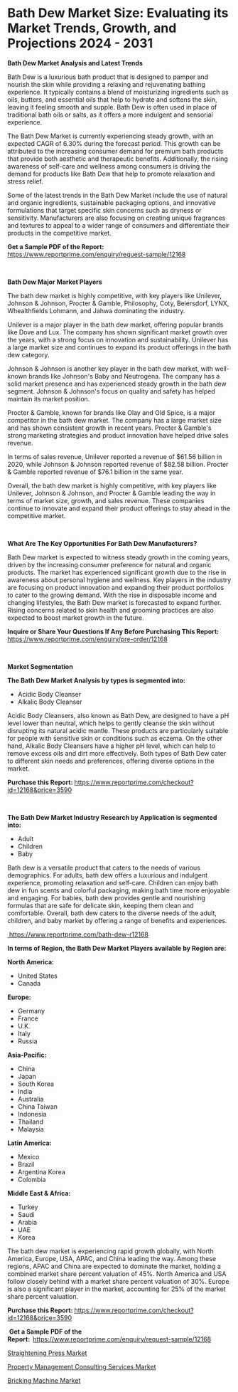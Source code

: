 <p><h1>Bath Dew Market Size: Evaluating its Market Trends, Growth, and Projections 2024 - 2031</h1></p><p><strong>Bath Dew Market Analysis and Latest Trends</strong></p>
<p><p>Bath Dew is a luxurious bath product that is designed to pamper and nourish the skin while providing a relaxing and rejuvenating bathing experience. It typically contains a blend of moisturizing ingredients such as oils, butters, and essential oils that help to hydrate and softens the skin, leaving it feeling smooth and supple. Bath Dew is often used in place of traditional bath oils or salts, as it offers a more indulgent and sensorial experience.</p><p>The Bath Dew Market is currently experiencing steady growth, with an expected CAGR of 6.30% during the forecast period. This growth can be attributed to the increasing consumer demand for premium bath products that provide both aesthetic and therapeutic benefits. Additionally, the rising awareness of self-care and wellness among consumers is driving the demand for products like Bath Dew that help to promote relaxation and stress relief.</p><p>Some of the latest trends in the Bath Dew Market include the use of natural and organic ingredients, sustainable packaging options, and innovative formulations that target specific skin concerns such as dryness or sensitivity. Manufacturers are also focusing on creating unique fragrances and textures to appeal to a wider range of consumers and differentiate their products in the competitive market.</p></p>
<p><strong>Get a Sample PDF of the Report:&nbsp;</strong> <a href="https://www.reportprime.com/enquiry/request-sample/12168">https://www.reportprime.com/enquiry/request-sample/12168</a></p>
<p>&nbsp;</p>
<p><strong>Bath Dew Major Market Players</strong></p>
<p><p>The bath dew market is highly competitive, with key players like Unilever, Johnson & Johnson, Procter & Gamble, Philosophy, Coty, Beiersdorf, LYNX, Whealthfields Lohmann, and Jahwa dominating the industry. </p><p>Unilever is a major player in the bath dew market, offering popular brands like Dove and Lux. The company has shown significant market growth over the years, with a strong focus on innovation and sustainability. Unilever has a large market size and continues to expand its product offerings in the bath dew category.</p><p>Johnson & Johnson is another key player in the bath dew market, with well-known brands like Johnson's Baby and Neutrogena. The company has a solid market presence and has experienced steady growth in the bath dew segment. Johnson & Johnson's focus on quality and safety has helped maintain its market position.</p><p>Procter & Gamble, known for brands like Olay and Old Spice, is a major competitor in the bath dew market. The company has a large market size and has shown consistent growth in recent years. Procter & Gamble's strong marketing strategies and product innovation have helped drive sales revenue.</p><p>In terms of sales revenue, Unilever reported a revenue of $61.56 billion in 2020, while Johnson & Johnson reported revenue of $82.58 billion. Procter & Gamble reported revenue of $76.1 billion in the same year.</p><p>Overall, the bath dew market is highly competitive, with key players like Unilever, Johnson & Johnson, and Procter & Gamble leading the way in terms of market size, growth, and sales revenue. These companies continue to innovate and expand their product offerings to stay ahead in the competitive market.</p></p>
<p>&nbsp;</p>
<p><strong>What Are The Key Opportunities For Bath Dew Manufacturers?</strong></p>
<p><p>Bath Dew market is expected to witness steady growth in the coming years, driven by the increasing consumer preference for natural and organic products. The market has experienced significant growth due to the rise in awareness about personal hygiene and wellness. Key players in the industry are focusing on product innovation and expanding their product portfolios to cater to the growing demand. With the rise in disposable income and changing lifestyles, the Bath Dew market is forecasted to expand further. Rising concerns related to skin health and grooming practices are also expected to boost market growth in the future.</p></p>
<p><strong>Inquire or Share Your Questions If Any Before Purchasing This Report:</strong> <a href="https://www.reportprime.com/enquiry/pre-order/12168">https://www.reportprime.com/enquiry/pre-order/12168</a></p>
<p>&nbsp;</p>
<p><strong>Market Segmentation</strong></p>
<p><strong>The Bath Dew Market Analysis by types is segmented into:</strong></p>
<p><ul><li>Acidic Body Cleanser</li><li>Alkalic Body Cleanser</li></ul></p>
<p><p>Acidic Body Cleansers, also known as Bath Dew, are designed to have a pH level lower than neutral, which helps to gently cleanse the skin without disrupting its natural acidic mantle. These products are particularly suitable for people with sensitive skin or conditions such as eczema. On the other hand, Alkalic Body Cleansers have a higher pH level, which can help to remove excess oils and dirt more effectively. Both types of Bath Dew cater to different skin needs and preferences, offering diverse options in the market.</p></p>
<p><strong>Purchase this Report:&nbsp;</strong><a href="https://www.reportprime.com/checkout?id=12168&price=3590">https://www.reportprime.com/checkout?id=12168&price=3590</a></p>
<p>&nbsp;</p>
<p><strong>The Bath Dew Market Industry Research by Application is segmented into:</strong></p>
<p><ul><li>Adult</li><li>Children</li><li>Baby</li></ul></p>
<p><p>Bath dew is a versatile product that caters to the needs of various demographics. For adults, bath dew offers a luxurious and indulgent experience, promoting relaxation and self-care. Children can enjoy bath dew in fun scents and colorful packaging, making bath time more enjoyable and engaging. For babies, bath dew provides gentle and nourishing formulas that are safe for delicate skin, keeping them clean and comfortable. Overall, bath dew caters to the diverse needs of the adult, children, and baby market by offering a range of benefits and experiences.</p></p>
<p><a href="https://www.reportprime.com/bath-dew-r12168">&nbsp;https://www.reportprime.com/bath-dew-r12168</a></p>
<p><strong>In terms of Region, the Bath Dew Market Players available by Region are:</strong></p>
<p>
    <p> <strong> North America: </strong>
        <ul>
            <li>United States</li>
            <li>Canada</li>
        </ul>
        </p> 
    <p> <strong> Europe: </strong>
        <ul>
            <li>Germany</li>
            <li>France</li>
            <li>U.K.</li>
            <li>Italy</li>
            <li>Russia</li>
        </ul>
        </p> 
    <p> <strong> Asia-Pacific: </strong>
        <ul>
            <li>China</li>
            <li>Japan</li>
            <li>South Korea</li>
            <li>India</li>
            <li>Australia</li>
            <li>China Taiwan</li>
            <li>Indonesia</li>
            <li>Thailand</li>
            <li>Malaysia</li>
        </ul>
        </p> 
    <p> <strong> Latin America: </strong>
        <ul>
            <li>Mexico</li>
            <li>Brazil</li>
            <li>Argentina Korea</li>
            <li>Colombia</li>
        </ul>
        </p> 
    <p> <strong> Middle East & Africa: </strong>
        <ul>
            <li>Turkey</li>
            <li>Saudi</li>
            <li>Arabia</li>
            <li>UAE</li>
            <li>Korea</li>
        </ul>
    </p>
    </p>
<p><p>The bath dew market is experiencing rapid growth globally, with North America, Europe, USA, APAC, and China leading the way. Among these regions, APAC and China are expected to dominate the market, holding a combined market share percent valuation of 45%. North America and USA follow closely behind with a market share percent valuation of 30%. Europe is also a significant player in the market, accounting for 25% of the market share percent valuation.</p></p>
<p><strong>Purchase this Report: </strong><a href="https://www.reportprime.com/checkout?id=12168&price=3590">https://www.reportprime.com/checkout?id=12168&price=3590</a></p>
<p>&nbsp;<strong>Get a Sample PDF of the Report:&nbsp;&nbsp;</strong><a href="https://www.reportprime.com/enquiry/request-sample/12168">https://www.reportprime.com/enquiry/request-sample/12168</a></p>
<p><strong></strong></p>
<p><p><a href="https://www.linkedin.com/pulse/straightening-press-market-size-cagr-trends-2024-2030-market-scanr-qrlof">Straightening Press Market</a></p><p><a href="https://www.linkedin.com/pulse/decoding-property-management-consulting-services-market-ik4of">Property Management Consulting Services Market</a></p><p><a href="https://www.linkedin.com/pulse/bricking-machine-market-competitive-analysis-trends-forecast-tgktf">Bricking Machine Market</a></p></p>